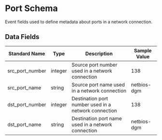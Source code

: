# Port Schema

Event fields used to define metadata about ports in a network connection.

## Data Fields

| Standard Name | Type | Description | Sample Value |
|--------|---------|-------|-------|
| src_port_number | integer | Source port number used in a network connection | 138 |
| src_port_name | string | Source port name used in a network connection | netbios-dgm |
| dst_port_number | integer | Destination port number used in a network connection | 138 |
| dst_port_name | string | Destination port name used in a network connection | netbios-dgm |